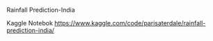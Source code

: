 Rainfall Prediction-India

Kaggle Notebok
https://www.kaggle.com/code/parisaterdale/rainfall-prediction-india/
